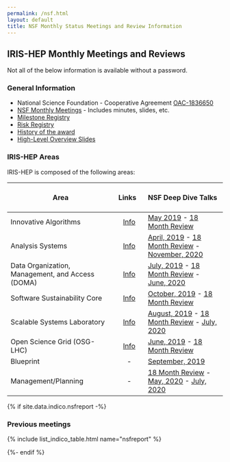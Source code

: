 ```yaml
---
permalink: /nsf.html
layout: default
title: NSF Monthly Status Meetings and Review Information
---
```

## IRIS-HEP Monthly Meetings and Reviews

Not all of the below information is available without a password.

### General Information

* National Science Foundation - Cooperative Agreement [OAC-1836650](https://www.nsf.gov/awardsearch/showAward?AWD_ID=1836650)
* [NSF Monthly Meetings](https://indico.cern.ch/category/11204/) - Includes minutes, slides, etc.
* [Milestone Registry](https://iris-hep.myjetbrains.com/youtrack/agiles/120-9/current)
* [Risk Registry](https://docs.google.com/spreadsheets/d/11oyGUEew_UT4M67QkQtOJqwvXdjVV_FreDX3qaJJKD8/edit#gid=0)
* [History of the award](about/overview)
* [High-Level Overview Slides](https://docs.google.com/presentation/d/1FOkTKZbzyEPAzhZ5TNaxB3Gkqs1VzzS9CNXdNuJhx9Y/edit#slide=id.g450ed9a7a4_0_5)

### IRIS-HEP Areas
IRIS-HEP is composed of the following areas:

| Area | &nbsp; &nbsp; &nbsp; Links &nbsp; &nbsp; &nbsp;| NSF Deep Dive Talks |
| ---- | :-------------: | :----- |
| Innovative Algorithms | [Info](ia) | [May 2019](https://indico.cern.ch/event/818460/contributions/3418066/attachments/1840620/3022159/InnovativeAlgorithms_May_2019_3.pdf) - [18 Month Review](https://indico.cern.ch/event/855317/contributions/3671710/attachments/1991811/3327873/IA_Feb27_v4.pdf) |
| Analysis Systems | [Info](as) | [April, 2019](https://indico.cern.ch/event/809187/contributions/3371163/attachments/1827920/2992539/IRIS_AS_overview_for_NSF-5.pdf) - [18 Month Review](https://indico.cern.ch/event/855317/contributions/3671707/attachments/1992231/3327117/IRIS-HEP-AS-NSF-Review-02-17-2020-v2.pdf) - [November, 2020](https://indico.cern.ch/event/976589/contributions/4112981/attachments/2145978/3617153/IRIS-HEP-Analysis-Systems-Deep-Dive-Nov-2020.pdf)|
| Data Organization, Management, and Access (DOMA) | [Info](doma) | [July, 2019](https://indico.cern.ch/event/834056/contributions/3495279/attachments/1877464/3092137/IRIS-HEP-DOMA-NSF.pdf) - [18 Month Review](https://indico.cern.ch/event/855317/contributions/3671708/attachments/1991549/3327109/Focus_Area_-_DOMA_Overview_-_v2.pdf) - [June, 2020](https://indico.cern.ch/event/930393/contributions/3910859/attachments/2059248/3462351/DOMA_-_NSF_Update.pdf) |
| Software Sustainability Core | [Info](ssc) | [October, 2019](https://indico.cern.ch/event/846091/contributions/3553452/attachments/1921731/3179258/IRIS-HEP_NSF_SSC_9Oct_2019.pdf) - [18 Month Review](https://indico.cern.ch/event/855317/contributions/3671712/attachments/1992118/3328544/Final_Malik_SSC_NSF_Feb_2020.pdf) |
| Scalable Systems Laboratory | [Info](ssl) | [August, 2019](https://indico.cern.ch/event/839481/contributions/3521577/attachments/1893314/3122869/2019.08.14_IRIS-HEP_SSL_for_NSF.pdf) - [18 Month Review](https://indico.cern.ch/event/855317/contributions/3671711/attachments/1992054/3321846/2020-nsf-ref-ssl-v1.pptx.pdf) - [July, 2020](https://indico.cern.ch/event/938625/contributions/3943457/attachments/2074581/3483390/2020.07.15_SSL_Y3_Deep_Dive_for_NSF.pdf) |
| Open Science Grid (OSG-LHC) | [Info](osglhc) | [June, 2019](https://indico.cern.ch/event/820235/contributions/3428170/attachments/1861231/3058984/OSG-LHCforNSFJune12th2019.pdf) - [18 Month Review](https://indico.cern.ch/event/855317/contributions/3671709/attachments/1992228/3325449/osg-lhc.pdf) |
| Blueprint | - | [September, 2019](https://indico.cern.ch/event/846090/contributions/3553448/attachments/1910668/3158862/NSF_Area_Report-Blueprint_Activity.pdf) |
| Management/Planning | - | [18 Month Review](https://indico.cern.ch/event/855317/contributions/3671702/attachments/1992234/3327748/IRIS-HEP-18-Month-Overview-v2.pdf) - [May, 2020](https://indico.cern.ch/event/918410/contributions/3862357/attachments/2037255/3411333/IRIS-HEP_Fellows_and_PEP_Planning_NSF_Meeting_13-May-2020_.pdf) - [July, 2020](https://indico.cern.ch/event/938625/contributions/3947250/attachments/2074844/3483882/IRIS-HEP-July2020-NSF-Meeting.pdf) |

{% if site.data.indico.nsfreport -%}
### Previous meetings

{% include list_indico_table.html name="nsfreport" %}

{%- endif %}
